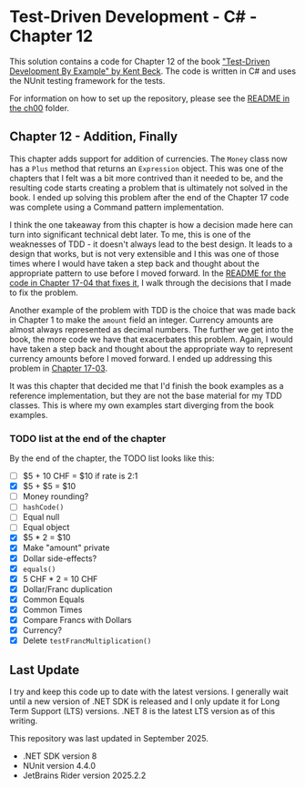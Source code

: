 # Test-Driven Development - C# - Chapter 12

This solution contains a code for Chapter 12 of the book ["Test-Driven Development By Example" by 
Kent Beck](https://a.co/d/1sr05eT). The code is written in C# and uses the NUnit testing framework for the tests. 

For information on how to set up the repository, please see the [README in the ch00](../ch00/README.md) folder.

## Chapter 12 - Addition, Finally
This chapter adds support for addition of currencies. The `Money` class now has a `Plus` method that returns an 
`Expression` object. This was one of the chapters that I felt was a bit more contrived than it needed to be, and the
resulting code starts creating a problem that is ultimately not solved in the book. I ended up solving this problem
after the end of the Chapter 17 code was complete using a Command pattern implementation.

I think the one takeaway from this chapter is how a decision made here can turn into significant technical debt later.
To me, this is one of the weaknesses of TDD - it doesn't always lead to the best design. It leads to a design that works, 
but is not very extensible and I this was one of those times where I would have taken a step back and thought about the
appropriate pattern to use before I moved forward. In the [README for the code in Chapter 17-04 that 
fixes it](../ch17-04-arithmetic/README.md), I walk through the decisions that I made to fix the problem.

Another example of the problem with TDD is the choice that was made back in Chapter 1 to make the `amount` field an 
integer. Currency amounts are almost always represented as decimal numbers. The further we get into the book, the more 
code we have that exacerbates this problem. Again, I would have taken a step back and thought about the appropriate
way to represent currency amounts before I moved forward. I ended up addressing this problem in [Chapter 17-03](../ch17-03-decimal/README.md).

It was this chapter that decided me that I'd finish the book examples as a reference implementation, but they are not
the base material for my TDD classes. This is where my own examples start diverging from the book examples.

### TODO list at the end of the chapter
By the end of the chapter, the TODO list looks like this:
- [ ] \$5 + 10 CHF = $10 if rate is 2:1
- [x] \$5 + \$5 = $10
- [ ] Money rounding?
- [ ] `hashCode()`
- [ ] Equal null
- [ ] Equal object
- [x] \$5 * 2 = $10
- [x] Make "amount" private
- [x] Dollar side-effects?
- [x] `equals()`
- [x] 5 CHF * 2 = 10 CHF
- [x] Dollar/Franc duplication
- [x] Common Equals
- [x] Common Times
- [x] Compare Francs with Dollars
- [X] Currency?
- [x] Delete `testFrancMultiplication()`

## Last Update
I try and keep this code up to date with the latest versions. I generally wait until a new version of .NET SDK is 
released and I only update it for Long Term Support (LTS) versions. .NET 8 is the latest LTS version as of this writing.

This repository was last updated in September 2025.
- .NET SDK version 8
- NUnit version 4.4.0
- JetBrains Rider version 2025.2.2